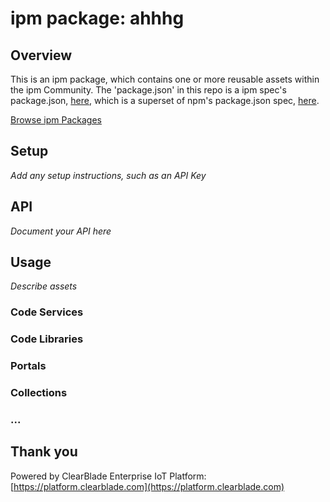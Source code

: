 
# ipm package: ahhhg

## Overview



This is an ipm package, which contains one or more reusable assets within the ipm Community. The 'package.json' in this repo is a ipm spec's package.json, [here](https://docs.clearblade.com/v/3/6-ipm/spec), which is a superset of npm's package.json spec, [here](https://docs.npmjs.com/files/package.json).

[Browse ipm Packages](https://ipm.clearblade.com)

## Setup

_Add any setup instructions, such as an API Key_

## API

_Document your API here_

## Usage

_Describe assets_

### Code Services

### Code Libraries

### Portals

### Collections

### ...

## Thank you

Powered by ClearBlade Enterprise IoT Platform: [https://platform.clearblade.com](https://platform.clearblade.com)
